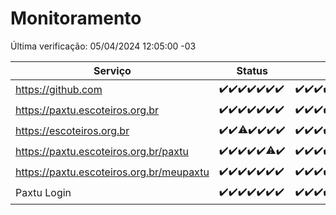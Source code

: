 # Monitoramento

Última verificação: 05/04/2024 12:05:00 -03

|Serviço|Status|Últimas 24h|
|---|---|---|
|https://github.com|<span title="2024-03-29: OK=24">✔️</span><span title="2024-03-30: OK=24">✔️</span><span title="2024-03-31: OK=24">✔️</span><span title="2024-04-01: OK=24">✔️</span><span title="2024-04-02: OK=24">✔️</span><span title="2024-04-03: OK=24">✔️</span><span title="2024-04-04: OK=15">✔️</span>|<span title="04/04/2024 12:06:00 -03 : 200">✔️</span><span title="04/04/2024 13:07:00 -03 : 200">✔️</span><span title="04/04/2024 14:03:00 -03 : 200">✔️</span><span title="04/04/2024 15:08:00 -03 : 200">✔️</span><span title="04/04/2024 16:06:00 -03 : 200">✔️</span><span title="04/04/2024 17:06:00 -03 : 200">✔️</span><span title="04/04/2024 18:04:00 -03 : 200">✔️</span><span title="04/04/2024 19:04:00 -03 : 200">✔️</span><span title="04/04/2024 20:07:00 -03 : 200">✔️</span><span title="04/04/2024 21:30:00 -03 : 200">✔️</span><span title="04/04/2024 22:40:00 -03 : 200">✔️</span><span title="04/04/2024 23:14:00 -03 : 200">✔️</span><span title="05/04/2024 00:07:00 -03 : 200">✔️</span><span title="05/04/2024 01:08:00 -03 : 200">✔️</span><span title="05/04/2024 02:06:00 -03 : 200">✔️</span><span title="05/04/2024 03:08:00 -03 : 200">✔️</span><span title="05/04/2024 04:06:00 -03 : 200">✔️</span><span title="05/04/2024 05:08:00 -03 : 200">✔️</span><span title="05/04/2024 06:06:00 -03 : 200">✔️</span><span title="05/04/2024 07:07:00 -03 : 200">✔️</span><span title="05/04/2024 08:03:00 -03 : 200">✔️</span><span title="05/04/2024 09:11:00 -03 : 200">✔️</span><span title="05/04/2024 10:07:00 -03 : 200">✔️</span><span title="05/04/2024 11:07:00 -03 : 200">✔️</span><span title="05/04/2024 12:05:00 -03 : 200">✔️</span>|
|https://paxtu.escoteiros.org.br|<span title="2024-03-29: OK=24">✔️</span><span title="2024-03-30: OK=24">✔️</span><span title="2024-03-31: OK=24">✔️</span><span title="2024-04-01: OK=24">✔️</span><span title="2024-04-02: OK=24">✔️</span><span title="2024-04-03: OK=24">✔️</span><span title="2024-04-04: OK=15">✔️</span>|<span title="04/04/2024 12:06:00 -03 : 200">✔️</span><span title="04/04/2024 13:07:00 -03 : 200">✔️</span><span title="04/04/2024 14:03:00 -03 : 200">✔️</span><span title="04/04/2024 15:08:00 -03 : 200">✔️</span><span title="04/04/2024 16:06:00 -03 : 200">✔️</span><span title="04/04/2024 17:06:00 -03 : 200">✔️</span><span title="04/04/2024 18:04:00 -03 : 200">✔️</span><span title="04/04/2024 19:04:00 -03 : 200">✔️</span><span title="04/04/2024 20:07:00 -03 : 200">✔️</span><span title="04/04/2024 21:30:00 -03 : 200">✔️</span><span title="04/04/2024 22:40:00 -03 : 200">✔️</span><span title="04/04/2024 23:14:00 -03 : 200">✔️</span><span title="05/04/2024 00:07:00 -03 : 200">✔️</span><span title="05/04/2024 01:08:00 -03 : 200">✔️</span><span title="05/04/2024 02:06:00 -03 : 200">✔️</span><span title="05/04/2024 03:08:00 -03 : 200">✔️</span><span title="05/04/2024 04:06:00 -03 : 200">✔️</span><span title="05/04/2024 05:08:00 -03 : 200">✔️</span><span title="05/04/2024 06:06:00 -03 : 200">✔️</span><span title="05/04/2024 07:07:00 -03 : 200">✔️</span><span title="05/04/2024 08:03:00 -03 : 200">✔️</span><span title="05/04/2024 09:11:00 -03 : 0">❌</span><span title="05/04/2024 10:07:00 -03 : 200">✔️</span><span title="05/04/2024 11:07:00 -03 : 200">✔️</span><span title="05/04/2024 12:05:00 -03 : 200">✔️</span>|
|https://escoteiros.org.br|<span title="2024-03-29: OK=24">✔️</span><span title="2024-03-30: OK=24">✔️</span><span title="2024-03-31: OK=23, Falhas=1">⚠️</span><span title="2024-04-01: OK=24">✔️</span><span title="2024-04-02: OK=24">✔️</span><span title="2024-04-03: OK=24">✔️</span><span title="2024-04-04: OK=15">✔️</span>|<span title="04/04/2024 12:06:00 -03 : 200">✔️</span><span title="04/04/2024 13:07:00 -03 : 200">✔️</span><span title="04/04/2024 14:03:00 -03 : 200">✔️</span><span title="04/04/2024 15:08:00 -03 : 200">✔️</span><span title="04/04/2024 16:06:00 -03 : 200">✔️</span><span title="04/04/2024 17:06:00 -03 : 200">✔️</span><span title="04/04/2024 18:04:00 -03 : 200">✔️</span><span title="04/04/2024 19:04:00 -03 : 200">✔️</span><span title="04/04/2024 20:07:00 -03 : 200">✔️</span><span title="04/04/2024 21:30:00 -03 : 200">✔️</span><span title="04/04/2024 22:40:00 -03 : 200">✔️</span><span title="04/04/2024 23:14:00 -03 : 200">✔️</span><span title="05/04/2024 00:07:00 -03 : 200">✔️</span><span title="05/04/2024 01:08:00 -03 : 200">✔️</span><span title="05/04/2024 02:06:00 -03 : 200">✔️</span><span title="05/04/2024 03:08:00 -03 : 200">✔️</span><span title="05/04/2024 04:06:00 -03 : 200">✔️</span><span title="05/04/2024 05:08:00 -03 : 200">✔️</span><span title="05/04/2024 06:06:00 -03 : 200">✔️</span><span title="05/04/2024 07:07:00 -03 : 200">✔️</span><span title="05/04/2024 08:03:00 -03 : 200">✔️</span><span title="05/04/2024 09:11:00 -03 : 200">✔️</span><span title="05/04/2024 10:07:00 -03 : 500">❌</span><span title="05/04/2024 11:07:00 -03 : 200">✔️</span><span title="05/04/2024 12:05:00 -03 : 200">✔️</span>|
|https://paxtu.escoteiros.org.br/paxtu|<span title="2024-03-29: OK=24">✔️</span><span title="2024-03-30: OK=24">✔️</span><span title="2024-03-31: OK=24">✔️</span><span title="2024-04-01: OK=24">✔️</span><span title="2024-04-02: OK=24">✔️</span><span title="2024-04-03: OK=23, Falhas=1">⚠️</span><span title="2024-04-04: OK=15">✔️</span>|<span title="04/04/2024 12:06:00 -03 : 200">✔️</span><span title="04/04/2024 13:07:00 -03 : 200">✔️</span><span title="04/04/2024 14:04:00 -03 : 200">✔️</span><span title="04/04/2024 15:08:00 -03 : 200">✔️</span><span title="04/04/2024 16:06:00 -03 : 200">✔️</span><span title="04/04/2024 17:06:00 -03 : 200">✔️</span><span title="04/04/2024 18:04:00 -03 : 200">✔️</span><span title="04/04/2024 19:04:00 -03 : 200">✔️</span><span title="04/04/2024 20:07:00 -03 : 200">✔️</span><span title="04/04/2024 21:30:00 -03 : 200">✔️</span><span title="04/04/2024 22:40:00 -03 : 200">✔️</span><span title="04/04/2024 23:14:00 -03 : 200">✔️</span><span title="05/04/2024 00:07:00 -03 : 200">✔️</span><span title="05/04/2024 01:08:00 -03 : 200">✔️</span><span title="05/04/2024 02:06:00 -03 : 200">✔️</span><span title="05/04/2024 03:08:00 -03 : 200">✔️</span><span title="05/04/2024 04:06:00 -03 : 200">✔️</span><span title="05/04/2024 05:08:00 -03 : 200">✔️</span><span title="05/04/2024 06:06:00 -03 : 200">✔️</span><span title="05/04/2024 07:07:00 -03 : 200">✔️</span><span title="05/04/2024 08:03:00 -03 : 200">✔️</span><span title="05/04/2024 09:11:00 -03 : 200">✔️</span><span title="05/04/2024 10:07:00 -03 : 200">✔️</span><span title="05/04/2024 11:07:00 -03 : 200">✔️</span><span title="05/04/2024 12:05:00 -03 : 200">✔️</span>|
|https://paxtu.escoteiros.org.br/meupaxtu|<span title="2024-03-29: OK=24">✔️</span><span title="2024-03-30: OK=24">✔️</span><span title="2024-03-31: OK=24">✔️</span><span title="2024-04-01: OK=24">✔️</span><span title="2024-04-02: OK=24">✔️</span><span title="2024-04-03: OK=24">✔️</span><span title="2024-04-04: OK=15">✔️</span>|<span title="04/04/2024 12:06:00 -03 : 200">✔️</span><span title="04/04/2024 13:07:00 -03 : 200">✔️</span><span title="04/04/2024 14:04:00 -03 : 200">✔️</span><span title="04/04/2024 15:08:00 -03 : 200">✔️</span><span title="04/04/2024 16:06:00 -03 : 200">✔️</span><span title="04/04/2024 17:06:00 -03 : 200">✔️</span><span title="04/04/2024 18:04:00 -03 : 200">✔️</span><span title="04/04/2024 19:04:00 -03 : 200">✔️</span><span title="04/04/2024 20:07:00 -03 : 200">✔️</span><span title="04/04/2024 21:30:00 -03 : 200">✔️</span><span title="04/04/2024 22:40:00 -03 : 200">✔️</span><span title="04/04/2024 23:14:00 -03 : 200">✔️</span><span title="05/04/2024 00:07:00 -03 : 200">✔️</span><span title="05/04/2024 01:08:00 -03 : 200">✔️</span><span title="05/04/2024 02:06:00 -03 : 200">✔️</span><span title="05/04/2024 03:08:00 -03 : 200">✔️</span><span title="05/04/2024 04:06:00 -03 : 200">✔️</span><span title="05/04/2024 05:08:00 -03 : 200">✔️</span><span title="05/04/2024 06:06:00 -03 : 200">✔️</span><span title="05/04/2024 07:07:00 -03 : 200">✔️</span><span title="05/04/2024 08:03:00 -03 : 200">✔️</span><span title="05/04/2024 09:11:00 -03 : 0">❌</span><span title="05/04/2024 10:07:00 -03 : 200">✔️</span><span title="05/04/2024 11:07:00 -03 : 200">✔️</span><span title="05/04/2024 12:05:00 -03 : 200">✔️</span>|
|Paxtu Login|<span title="2024-03-29: OK=24">✔️</span><span title="2024-03-30: OK=24">✔️</span><span title="2024-03-31: OK=24">✔️</span><span title="2024-04-01: OK=24">✔️</span><span title="2024-04-02: OK=24">✔️</span><span title="2024-04-03: OK=24">✔️</span><span title="2024-04-04: OK=15">✔️</span>|<span title="04/04/2024 12:06:00 -03 : 200">✔️</span><span title="04/04/2024 13:07:00 -03 : 200">✔️</span><span title="04/04/2024 14:04:00 -03 : 200">✔️</span><span title="04/04/2024 15:08:00 -03 : 200">✔️</span><span title="04/04/2024 16:06:00 -03 : 200">✔️</span><span title="04/04/2024 17:06:00 -03 : 200">✔️</span><span title="04/04/2024 18:04:00 -03 : 200">✔️</span><span title="04/04/2024 19:04:00 -03 : 200">✔️</span><span title="04/04/2024 20:07:00 -03 : 200">✔️</span><span title="04/04/2024 21:30:00 -03 : 200">✔️</span><span title="04/04/2024 22:40:00 -03 : 200">✔️</span><span title="04/04/2024 23:14:00 -03 : 200">✔️</span><span title="05/04/2024 00:07:00 -03 : 200">✔️</span><span title="05/04/2024 01:08:00 -03 : 200">✔️</span><span title="05/04/2024 02:06:00 -03 : 200">✔️</span><span title="05/04/2024 03:08:00 -03 : 200">✔️</span><span title="05/04/2024 04:06:00 -03 : 200">✔️</span><span title="05/04/2024 05:08:00 -03 : 200">✔️</span><span title="05/04/2024 06:06:00 -03 : 200">✔️</span><span title="05/04/2024 07:07:00 -03 : 200">✔️</span><span title="05/04/2024 08:03:00 -03 : 200">✔️</span><span title="05/04/2024 09:11:00 -03 : 200">✔️</span><span title="05/04/2024 10:07:00 -03 : 200">✔️</span><span title="05/04/2024 11:07:00 -03 : 200">✔️</span><span title="05/04/2024 12:05:00 -03 : 200">✔️</span>|
